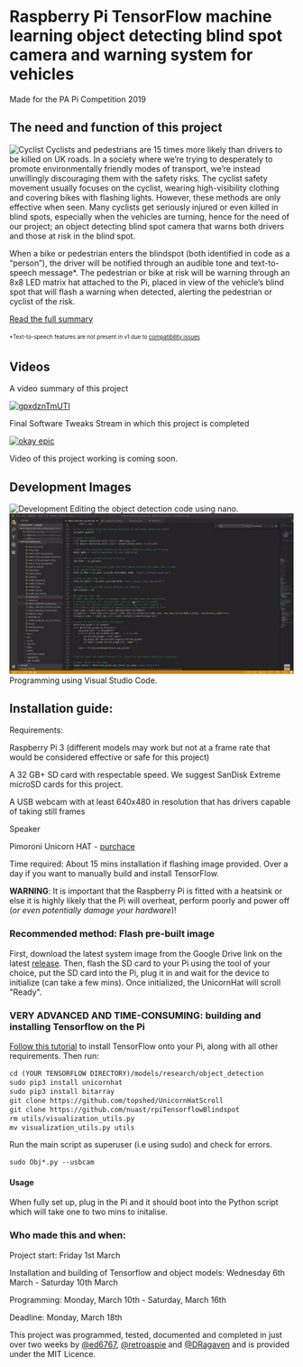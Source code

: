 # Raspberry Pi TensorFlow machine learning object detecting blind spot camera and warning system for vehicles
Made for the PA Pi Competition 2019

## The need and function of this project
![Cyclist](https://github.com/nuast/rpiTensorflowBlindspot/blob/master/documentation/pexels-photo-1458935.jpeg)
Cyclists and pedestrians are 15 times more likely than drivers to be killed on UK roads. In a society where we’re trying to desperately to promote environmentally friendly modes of transport, we’re instead unwillingly discouraging them with the safety risks. The cyclist safety movement usually focuses on the cyclist, wearing high-visibility clothing and covering bikes with flashing lights. However, these methods are only effective when seen. Many cyclists get seriously injured or even killed in blind spots, especially when the vehicles are turning, hence for the need of our project; an object detecting blind spot camera that warns both drivers and those at risk in the blind spot.

When a bike or pedestrian enters the blindspot (both identified in code as a “person”), the driver will be notified through an audible tone and text-to-speech message*. The pedestrian or bike at risk will be warning through an 8x8 LED matrix hat attached to the Pi, placed in view of the vehicle’s blind spot that will flash a warning when detected, alerting the pedestrian or cyclist of the risk.

[Read the full summary](https://github.com/nuast/rpiTensorflowBlindspot/blob/master/documentation/summary.md)

<sub><sup>*Text-to-speech features are not present in v1 due to [compatibility issues](https://github.com/nuast/rpiTensorflowBlindspot/issues/1)</sub></sup>
## Videos
A video summary of this project

[![gpxdznTmUTI](http://img.youtube.com/vi/gpxdznTmUTI/0.jpg)](http://www.youtube.com/watch?v=gpxdznTmUTI)

Final Software Tweaks Stream in which this project is completed

[![okay epic](http://img.youtube.com/vi/T4XK5zXsulg/0.jpg)](http://www.youtube.com/watch?v=T4XK5zXsulg)

Video of this project working is coming soon.

## Development Images
![Development](https://raw.githubusercontent.com/nuast/rpiTensorflowBlindspot/master/documentation/IMG_20190311_123431.jpg)
Editing the object detection code using nano.
![d2](https://raw.githubusercontent.com/nuast/rpiTensorflowBlindspot/master/documentation/Screenshot%20from%202019-03-17%2014-58-13.png)
Programming using Visual Studio Code.

## Installation guide:
Requirements:

Raspberry Pi 3 (different models may work but not at a frame rate that would be considered effective or safe for this project)

A 32 GB+ SD card with respectable speed. We suggest SanDisk Extreme microSD cards for this project.

A USB webcam with at least 640x480 in resolution that has drivers capable of taking still frames

Speaker

Pimoroni Unicorn HAT - [purchace](https://shop.pimoroni.com/products/unicorn-hat?variant=932565325&gclid=CjwKCAjwmq3kBRB_EiwAJkNDp7C9s3s6A3OEfNFTWRie_01ICHxPHcLrRpQghucTTW0C2z8eRGPvKRoCeh8QAvD_BwE)

Time required:
About 15 mins installation if flashing image provided.
Over a day if you want to manually build and install TensorFlow.

**WARNING**: It is important that the Raspberry Pi is fitted with a heatsink or else it is highly likely that the Pi will overheat, perform poorly and power off (*or even potentially damage your hardware*)!

### Recommended method: Flash pre-built image
First, download the latest system image from the Google Drive link on the latest [release](https://github.com/nuast/rpiTensorflowBlindspot/releases). Then, flash the SD card to your Pi using the tool of your choice, put the SD card into the Pi, plug it in and wait for the device to initialize (can take a few mins). Once initialized, the UnicornHat will scroll "Ready".

### VERY ADVANCED AND TIME-CONSUMING: building and installing Tensorflow on the Pi
[Follow this tutorial](https://github.com/EdjeElectronics/TensorFlow-Object-Detection-on-the-Raspberry-Pi) to install TensorFlow onto your Pi, along with all other requirements. Then run:
```
cd (YOUR TENSORFLOW DIRECTORY)/models/research/object_detection
sudo pip3 install unicornhat
sudo pip3 install bitarray
git clone https://github.com/topshed/UnicornHatScroll
git clone https://github.com/nuast/rpiTensorflowBlindspot
rm utils/visualization_utils.py
mv visualization_utils.py utils
```
Run the main script as superuser (i.e using sudo) and check for errors.
```
sudo Obj*.py --usbcam
```
#### Usage
When fully set up, plug in the Pi and it should boot into the Python script which will take one to two mins to initalise.
### Who made this and when:
Project start: Friday 1st March

Installation and building of Tensorflow and object models: Wednesday 6th March - Saturday 10th March

Programming: Monday, March 10th - Saturday, March 16th

Deadline: Monday, March 18th

This project was programmed, tested, documented and completed in just over two weeks by [@ed6767](https://github.com/ed6767), [@retroaspie](https://github.com/retroaspie) and [@DRagaven](https://github.com/DRagaven) and is provided under the MIT Licence.
